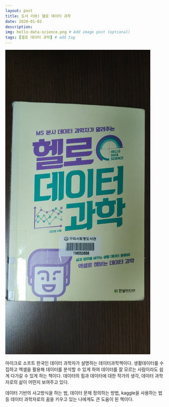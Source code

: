 ```yaml
---
layout: post
title: 도서 리뷰) 헬로 데이터 과학
date: 2020-01-02
description: 
img: hello-data-science.png # Add image post (optional)
tags: [헬로 데이터 과학] # add tag
---
```


![책사진](/assets/img/hello-data-science.png)

마이크로 소프트 한국인 데이터 과학자가 설명하는 데이터과학책이다. 생활데이터를 수집하고 엑셀을 활용해 데이터를 분석할 수 있게 하여 데이터를 잘 모르는 사람이라도 쉽게 다가갈 수 있게 하는 책이다. 데이터의 힘과 데이터에 대한 작가의 생각, 데이터 과학자로의 삶이 어떤지 보여주고 있다.

데이터 기반의 사고방식을 하는 법, 데이터 문제 정의하는 방법, kaggle을 사용하는 법 등 데이터 과학자로의 꿈을 키우고 있는 나에게도 큰 도움이 된 책이다.